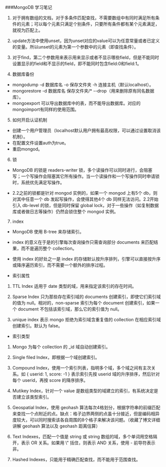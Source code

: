 ###MongoDB 学习笔记
1. 对于拥有数组的文档，对于多条件匹配查找，不需要数组中有同时满足所有条件的元素；可以每个元素只满足个别条件，只要所有条件都有某个元素满足，就视为匹配上。

2. update方法中使用unset，因为unset对应的value可以为任意常量或者已定义的变量。所以unset的元素为第一个参数中的元素（即查找条件）。

3. 对于find，第二个参数用来表示用来显示或者不显示哪些field，但是不能同时设置显示的field和不显示的field，即不能同时包含field:0和field:1。

4. 数据库备份

* mongodump -d 数据库名 -o 保存文件夹 -h 连接主机（默认localhost）。
* mongorestore -d 数据库名 保存文件夹/* --drop（用来删除原有同名数据库）。
* mongoexport 可以导出数据库中的表，而不能导出数据库。对应的mongoimport有同样的使用范围。

5. 如何开启认证机制

* 创建一个用户管理员（localhost默认用户拥有最高权限，可以通过设置取消该机制）。
* 在配置文件设置auth为true。
* 重启mongod。

6. 锁

* MongoDB 的锁是 readers-writer 锁，多个读操作可以同时进行，会阻塞写；一个写操作会阻塞其它所有操作。当一个读操作和一个写操作同时申请锁时，系统优先满足写操作。

* 2.2之前的锁都是针对 mongod 实例的，如果一个 mongod 上有5个 db，则对其中任意一个 db 发起写操作，会使得其他4个 db 同样无法访问。2.2开始引入 db-level 的锁，但是同时保留 global lock，对于一些操作（如复制数据库或者做日志等操作）仍然会锁住整个 mongod 实例。

7. index

* MongoDB 使用 B-tree 来存储索引。

* index 的意义在于是的引擎每次查询操作只需查询部分 documents 来匹配结果，而不是遍历整个 collection。

* 使用 index 的好处之一是 index 的存储默认按升序排列，引擎可以直接按升序或降序遍历索引，而不需要一个额外的排序过程。

* 索引属性

1. TTL Index 适用于 date 类型的域，用来指定该索引的存在时间。

2. Sparse Index 只为那些存在索引域的 documents 创建索引，即使它们索引域的值为 null。相对的，non-sparse 索引为每个 document 创建索引，如果一个 document 不包括该索引域，那么它的索引值为 null。

3. unique index 表示 mongo 拒绝为索引域含重复值的 collection 在相应索引域创建索引。默认为 false。

* 索引类型

1. Mongo 为每个 collection 的 _id 域自动创建索引。

2. Single filed Index，即根据一个域创建索引。

3. Compound Index，使用一个索引列表，指明多个域，多个域之间有主次关系。如 \{ userid: 1, score: -1 \} 表示索引先按 userid 域的升序排序，然后针对每个 userid，再按 score 的降序排序。

4. Mutikey Index，针对一个 value 是数组类型的域建立的索引，有系统决定是否建立该类型索引。

5. Geospatial Index，使用 geohash 算法每次4格划分，根据字符串的前缀匹配来查找一个点附近的点。缺点：格子边界两侧的点虽十分接近，但是编码相异度较大，可以同时搜索该各自周围的8个格子来解决该问题。（收藏了博文详细讲解 geohash 算法以及 geohash 距离估算）

6. Text Indexes，匹配一个值是 string 或 string 数组的域，多个单词用空格隔开，表示 OR 关系。如果用 \\" 括住，则表示 AND 关系，使用 \- 前导符表示非。

7. Hashed Indexes，只能用于精确匹配查找，而不能用于范围查找。


